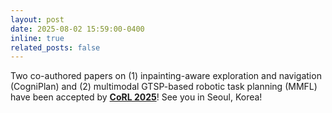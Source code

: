 ```yaml
---
layout: post
date: 2025-08-02 15:59:00-0400
inline: true
related_posts: false
---
```

Two co-authored papers on (1) inpainting-aware exploration and navigation (CogniPlan) and (2) multimodal GTSP-based robotic task planning (MMFL) have been accepted by [**CoRL 2025**](https://www.corl.org/)! See you in Seoul, Korea!
